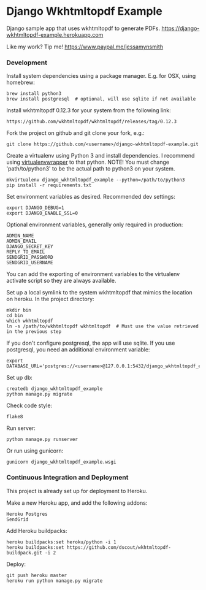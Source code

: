 # Django Wkhtmltopdf Example

Django sample app that uses wkhtmltopdf to generate PDFs.
https://django-wkhtmltopdf-example.herokuapp.com


Like my work? Tip me! https://www.paypal.me/jessamynsmith


### Development

Install system dependencies using a package manager. E.g. for OSX, using homebrew:

    brew install python3
    brew install postgresql  # optional, will use sqlite if not available

Install wkhtmltopdf 0.12.3 for your system from the following link:

    https://github.com/wkhtmltopdf/wkhtmltopdf/releases/tag/0.12.3

Fork the project on github and git clone your fork, e.g.:

    git clone https://github.com/<username>/django-wkhtmltopdf-example.git

Create a virtualenv using Python 3 and install dependencies. I recommend using [virtualenvwrapper](https://virtualenvwrapper.readthedocs.org/en/latest/install.html#basic-installation) to that python. NOTE! You must change 'path/to/python3'
to be the actual path to python3 on your system.

    mkvirtualenv django_wkhtmltopdf_example --python=/path/to/python3
    pip install -r requirements.txt

Set environment variables as desired. Recommended dev settings:

    export DJANGO_DEBUG=1
    export DJANGO_ENABLE_SSL=0

Optional environment variables, generally only required in production:

    ADMIN_NAME
    ADMIN_EMAIL
    DJANGO_SECRET_KEY
    REPLY_TO_EMAIL
    SENDGRID_PASSWORD
    SENDGRID_USERNAME
    
You can add the exporting of environment variables to the virtualenv activate script so they are always available.

Set up a local symlink to the system wkhtmltopdf that mimics the location on heroku. In the project directory:

    mkdir bin
    cd bin
    which wkhtmltopdf
    ln -s /path/to/wkhtmltopdf wkhtmltopdf  # Must use the value retrieved in the previous step

If you don't configure postgresql, the app will use sqlite. If you use postgresql, you need an additional environment variable:

    export DATABASE_URL='postgres://<username>@127.0.0.1:5432/django_wkhtmltopdf_example'

Set up db:

    createdb django_wkhtmltopdf_example
    python manage.py migrate

Check code style:

    flake8

Run server:

    python manage.py runserver
    
Or run using gunicorn:

    gunicorn django_wkhtmltopdf_example.wsgi

### Continuous Integration and Deployment

This project is already set up for deployment to Heroku.

Make a new Heroku app, and add the following addons:

    Heroku Postgres
    SendGrid
    
Add Heroku buildpacks:

    heroku buildpacks:set heroku/python -i 1
    heroku buildpacks:set https://github.com/dscout/wkhtmltopdf-buildpack.git -i 2

Deploy:

    git push heroku master
    heroku run python manage.py migrate
